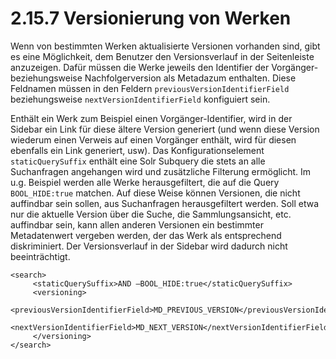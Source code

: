 # 2.15.7 Versionierung von Werken

Wenn von bestimmten Werken aktualisierte Versionen vorhanden sind, gibt es eine Möglichkeit, dem Benutzer den Versionsverlauf in der Seitenleiste anzuzeigen. Dafür müssen die Werke jeweils den Identifier der Vorgänger- beziehungsweise Nachfolgerversion als Metadazum enthalten. Diese Feldnamen müssen in den Feldern `previousVersionIdentifierField` beziehungsweise `nextVersionIdentifierField` konfiguiert sein.

Enthält ein Werk zum Beispiel einen Vorgänger-Identifier, wird in der Sidebar ein Link für diese ältere Version generiert \(und wenn diese Version wiederum einen Verweis auf einen Vorgänger enthält, wird für diesen ebenfalls ein Link generiert, usw\). Das Konfigurationselement `staticQuerySuffix` enthält eine Solr Subquery die stets an alle Suchanfragen angehangen wird und zusätzliche Filterung ermöglicht. Im u.g. Beispiel werden alle Werke herausgefiltert, die auf die Query `BOOL_HIDE:true` matchen. Auf diese Weise können Versionen, die nicht auffindbar sein sollen, aus Suchanfragen herausgefiltert werden. Soll etwa nur die aktuelle Version über die Suche, die Sammlungsansicht, etc. auffindbar sein, kann allen anderen Versionen ein bestimmter Metadatenwert vergeben werden, der das Werk als entsprechend diskriminiert. Der Versionsverlauf in der Sidebar wird dadurch nicht beeinträchtigt.

```markup
<search>
     <staticQuerySuffix>AND –BOOL_HIDE:true</staticQuerySuffix>
     <versioning>
          <previousVersionIdentifierField>MD_PREVIOUS_VERSION</previousVersionIdentifierField>
          <nextVersionIdentifierField>MD_NEXT_VERSION</nextVersionIdentifierField>
     </versioning>
</search>
```

